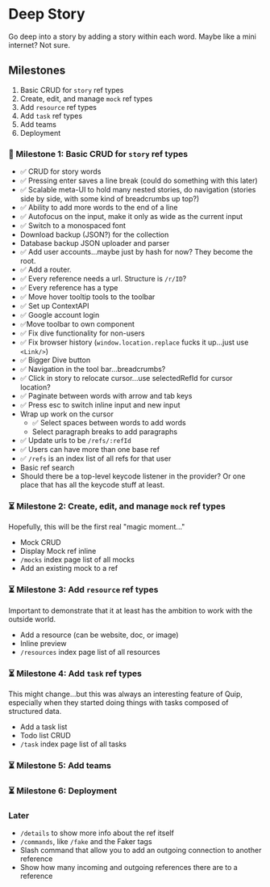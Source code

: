 # Deep Story

Go deep into a story by adding a story within each word. Maybe like a mini internet? Not sure.

## Milestones

1. Basic CRUD for `story` ref types
2. Create, edit, and manage `mock` ref types
3. Add `resource` ref types
4. Add `task` ref types
5. Add teams
6. Deployment

### 🚧 Milestone 1: Basic CRUD for `story` ref types

- ✅ CRUD for story words
- ✅ Pressing enter saves a line break (could do something with this later)
- ✅ Scalable meta-UI to hold many nested stories, do navigation (stories side by side, with some kind of breadcrumbs up top?)
- ✅ Ability to add more words to the end of a line
- ✅ Autofocus on the input, make it only as wide as the current input
- ✅ Switch to a monospaced font
- Download backup (JSON?) for the collection
- Database backup JSON uploader and parser
- ✅ Add user accounts...maybe just by hash for now? They become the root.
- ✅ Add a router.
- ✅ Every reference needs a url. Structure is `/r/ID`?
- ✅ Every reference has a type
- ✅ Move hover tooltip tools to the toolbar
- ✅ Set up ContextAPI
- ✅ Google account login
- ✅Move toolbar to own component
- ✅ Fix dive functionality for non-users
- ✅ Fix browser history (`window.location.replace` fucks it up...just use `<Link/>`)
- ✅ Bigger Dive button
- ✅ Navigation in the tool bar...breadcrumbs?
- ✅ Click in story to relocate cursor...use selectedRefId for cursor location?
- ✅ Paginate between words with arrow and tab keys
- ✅ Press esc to switch inline input and new input
- Wrap up work on the cursor
  - ✅ Select spaces between words to add words
  - Select paragraph breaks to add paragraphs
- ✅ Update urls to be `/refs/:refId`
- ✅ Users can have more than one base ref
- ✅ `/refs` is an index list of all refs for that user
- Basic ref search
- Should there be a top-level keycode listener in the provider? Or one place that has all the keycode stuff at least.

### ⏳ Milestone 2: Create, edit, and manage `mock` ref types

Hopefully, this will be the first real "magic moment..."

- Mock CRUD
- Display Mock ref inline
- `/mocks` index page list of all mocks
- Add an existing mock to a ref

### ⏳ Milestone 3: Add `resource` ref types

Important to demonstrate that it at least has the ambition to work with the outside world.

- Add a resource (can be website, doc, or image)
- Inline preview
- `/resources` index page list of all resources

### ⏳ Milestone 4: Add `task` ref types

This might change...but this was always an interesting feature of Quip, especially when they started doing things with tasks composed of structured data.

- Add a task list
- Todo list CRUD
- `/task` index page list of all tasks

### ⏳ Milestone 5: Add teams

### ⏳ Milestone 6: Deployment

### Later

- `/details` to show more info about the ref itself
- `/commands`, like `/fake` and the Faker tags
- Slash command that allow you to add an outgoing connection to another reference
- Show how many incoming and outgoing references there are to a reference
